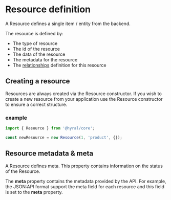 # Resource definition

A Resource defines a single item / entity from the backend.

The resource is defined by:
* The type of resource
* The id of the resource
* The data of the resource
* The metadata for the resource
* The [relationships] definition for this resource

## Creating a resource
Resources are always created via the Resource constructor. If you wish to create a new resource from your 
application use the Resource constructor to ensure a correct structure.

### example

```javascript
import { Resource } from '@hyral/core';

const newResource = new Resource(1, 'product', {});
```

## Resource metadata & meta

A Resource defines meta. This property contains information on the status of the Resource.

The **meta** property contains the metadata provided by the API. For example, the JSON:API format support the meta field
for each resource and this field is set to the **meta** property.

[relationships]: relationships.md
[resource decorators]: resource-decorators.md
